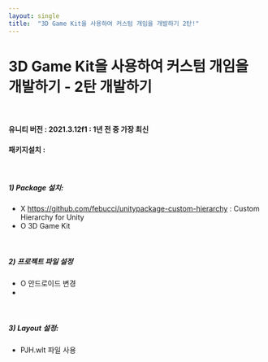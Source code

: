 ```yaml
---
layout: single
title:  "3D Game Kit을 사용하여 커스텀 개임을 개발하기 2탄!"
---
```


# 3D Game Kit을 사용하여 커스텀 개임을 개발하기 - 2탄 개발하기
<br>

#### 유니티 버전 : 2021.3.12f1 : 1년 전 중 가장 최신
#### 패키지설치 : 
<br>

##### 1) Package 설치:
- X https://github.com/febucci/unitypackage-custom-hierarchy : Custom Hierarchy for Unity
- O 3D Game Kit 
<br>
   
##### 2) 프로젝트 파일 설정
- O 안드로이드 변경
- 
<br>
   
##### 3) Layout 설정: 
- PJH.wlt 파일 사용
<br>
           
